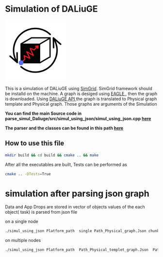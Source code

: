
# Simulation of DALiuGE

<img src="https://raw.githubusercontent.com/SulaimanMohammad/dataflow_simulation/main/.github/logo_simdal.png" width="200">

This is a simulation  of DALiuGE using <a href="https://simgrid.org/" target="_blank"> SimGrid</a>. SimGrid framework should be installd on the machine.
A graph is desiged using <a href="https://https://eagle.icrar.org//" target="_blank"> EAGLE </a>, then the graph is downloaded. Using <a href="https://daliuge.readthedocs.io/en/latest/cli.html//" target="_blank"> DALiuGE API </a> the graph is translated to Physical graph template and Physical graph.
Those graphs are arguments of the Simulation

**You can find the main Source code in parse_simul_Daliuge/src/simul_using_json/simul_using_json.cpp
[here](https://raw.githubusercontent.com/SulaimanMohammad/dataflow_simulation/main/parse_simul_Daliuge/src/simul_using_json/simul_using_json.cpp)**

**The parser and the classes can be found in this path [here](https://github.com/SulaimanMohammad/dataflow_simulation/tree/main/parse_simul_Daliuge/parsing_DALiuge_Json)**
## How to use this file
```bash
mkdir build && cd build && cmake .. && make
```
After all the executables are built, Tests can be performed as

```bash
cmake .. -DTests=True
```

# simulation after parsing json graph
Data and App Drops are stored in vector of objects
values of the each object( task) is parsed from json file

on a single node
```bash
./simul_using_json Platform_path  single Path_Physical_graph.Json chunks nb "--log=root.fmt:[%7.6r]%e[%5a]%e%m%n"
```
on multiple nodes
```bash
./simul_using_json Platform_path  Path_Physical_templet_graph.Json  Path_Physical_graph.Json chunks nb "--log=root.fmt:[%7.6r]%e[%5a]%e%m%n"
```
